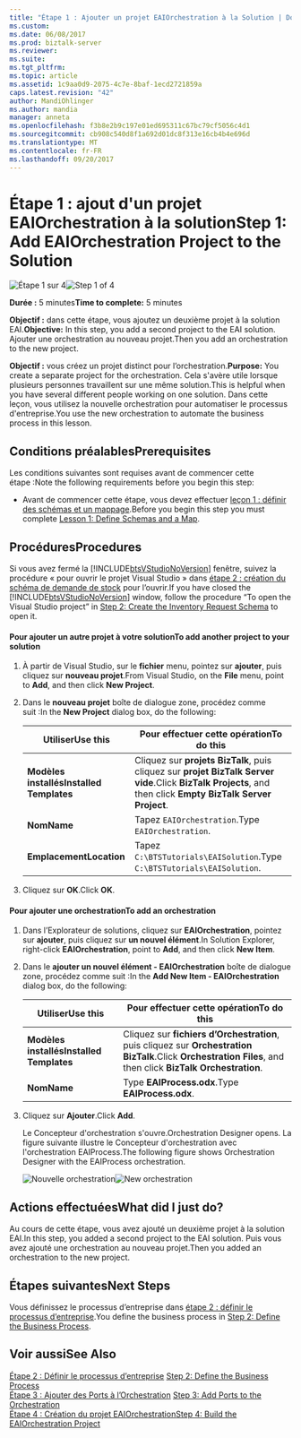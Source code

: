 ```yaml
---
title: "Étape 1 : Ajouter un projet EAIOrchestration à la Solution | Documents Microsoft"
ms.custom: 
ms.date: 06/08/2017
ms.prod: biztalk-server
ms.reviewer: 
ms.suite: 
ms.tgt_pltfrm: 
ms.topic: article
ms.assetid: 1c9aa0d9-2075-4c7e-8baf-1ecd2721859a
caps.latest.revision: "42"
author: MandiOhlinger
ms.author: mandia
manager: anneta
ms.openlocfilehash: f3b8e2b9c197e01ed695311c67bc79cf5056c4d1
ms.sourcegitcommit: cb908c540d8f1a692d01dc8f313e16cb4b4e696d
ms.translationtype: MT
ms.contentlocale: fr-FR
ms.lasthandoff: 09/20/2017
---
```

# <a name="step-1-add-eaiorchestration-project-to-the-solution"></a><span data-ttu-id="8b9ae-102">Étape 1 : ajout d'un projet EAIOrchestration à la solution</span><span class="sxs-lookup"><span data-stu-id="8b9ae-102">Step 1: Add EAIOrchestration Project to the Solution</span></span>
<span data-ttu-id="8b9ae-103">![Étape 1 sur 4](../adapters-and-accelerators/adapter-oracle-ebs/media/step-1of4.gif "Step_1of4")</span><span class="sxs-lookup"><span data-stu-id="8b9ae-103">![Step 1 of 4](../adapters-and-accelerators/adapter-oracle-ebs/media/step-1of4.gif "Step_1of4")</span></span>  
  
 <span data-ttu-id="8b9ae-104">**Durée :** 5 minutes</span><span class="sxs-lookup"><span data-stu-id="8b9ae-104">**Time to complete:** 5 minutes</span></span>  
  
 <span data-ttu-id="8b9ae-105">**Objectif :** dans cette étape, vous ajoutez un deuxième projet à la solution EAI.</span><span class="sxs-lookup"><span data-stu-id="8b9ae-105">**Objective:** In this step, you add a second project to the EAI solution.</span></span> <span data-ttu-id="8b9ae-106">Ajouter une orchestration au nouveau projet.</span><span class="sxs-lookup"><span data-stu-id="8b9ae-106">Then you add an orchestration to the new project.</span></span>  
  
 <span data-ttu-id="8b9ae-107">**Objectif :** vous créez un projet distinct pour l’orchestration.</span><span class="sxs-lookup"><span data-stu-id="8b9ae-107">**Purpose:** You create a separate project for the orchestration.</span></span> <span data-ttu-id="8b9ae-108">Cela s'avère utile lorsque plusieurs personnes travaillent sur une même solution.</span><span class="sxs-lookup"><span data-stu-id="8b9ae-108">This is helpful when you have several different people working on one solution.</span></span> <span data-ttu-id="8b9ae-109">Dans cette leçon, vous utilisez la nouvelle orchestration pour automatiser le processus d'entreprise.</span><span class="sxs-lookup"><span data-stu-id="8b9ae-109">You use the new orchestration to automate the business process in this lesson.</span></span>  
  
## <a name="prerequisites"></a><span data-ttu-id="8b9ae-110">Conditions préalables</span><span class="sxs-lookup"><span data-stu-id="8b9ae-110">Prerequisites</span></span>  
 <span data-ttu-id="8b9ae-111">Les conditions suivantes sont requises avant de commencer cette étape :</span><span class="sxs-lookup"><span data-stu-id="8b9ae-111">Note the following requirements before you begin this step:</span></span>  
  
-   <span data-ttu-id="8b9ae-112">Avant de commencer cette étape, vous devez effectuer [leçon 1 : définir des schémas et un mappage](../core/lesson-1-define-schemas-and-a-map.md).</span><span class="sxs-lookup"><span data-stu-id="8b9ae-112">Before you begin this step you must complete [Lesson 1: Define Schemas and a Map](../core/lesson-1-define-schemas-and-a-map.md).</span></span>  
  
## <a name="procedures"></a><span data-ttu-id="8b9ae-113">Procédures</span><span class="sxs-lookup"><span data-stu-id="8b9ae-113">Procedures</span></span>  
 <span data-ttu-id="8b9ae-114">Si vous avez fermé la [!INCLUDE[btsVStudioNoVersion](../includes/btsvstudionoversion-md.md)] fenêtre, suivez la procédure « pour ouvrir le projet Visual Studio » dans [étape 2 : création du schéma de demande de stock](../core/step-2-create-the-inventory-request-schema.md) pour l’ouvrir.</span><span class="sxs-lookup"><span data-stu-id="8b9ae-114">If you have closed the [!INCLUDE[btsVStudioNoVersion](../includes/btsvstudionoversion-md.md)] window, follow the procedure “To open the Visual Studio project” in [Step 2: Create the Inventory Request Schema](../core/step-2-create-the-inventory-request-schema.md) to open it.</span></span>  
  
#### <a name="to-add-another-project-to-your-solution"></a><span data-ttu-id="8b9ae-115">Pour ajouter un autre projet à votre solution</span><span class="sxs-lookup"><span data-stu-id="8b9ae-115">To add another project to your solution</span></span>  
  
1.  <span data-ttu-id="8b9ae-116">À partir de Visual Studio, sur le **fichier** menu, pointez sur **ajouter**, puis cliquez sur **nouveau projet**.</span><span class="sxs-lookup"><span data-stu-id="8b9ae-116">From Visual Studio, on the **File** menu, point to **Add**, and then click **New Project**.</span></span>  
  
2.  <span data-ttu-id="8b9ae-117">Dans le **nouveau projet** boîte de dialogue zone, procédez comme suit :</span><span class="sxs-lookup"><span data-stu-id="8b9ae-117">In the **New Project** dialog box, do the following:</span></span>  
  
    |<span data-ttu-id="8b9ae-118">Utiliser</span><span class="sxs-lookup"><span data-stu-id="8b9ae-118">Use this</span></span>|<span data-ttu-id="8b9ae-119">Pour effectuer cette opération</span><span class="sxs-lookup"><span data-stu-id="8b9ae-119">To do this</span></span>|  
    |--------------|----------------|  
    |<span data-ttu-id="8b9ae-120">**Modèles installés**</span><span class="sxs-lookup"><span data-stu-id="8b9ae-120">**Installed Templates**</span></span>|<span data-ttu-id="8b9ae-121">Cliquez sur **projets BizTalk**, puis cliquez sur **projet BizTalk Server vide**.</span><span class="sxs-lookup"><span data-stu-id="8b9ae-121">Click **BizTalk Projects**, and then click **Empty BizTalk Server Project**.</span></span>|  
    |<span data-ttu-id="8b9ae-122">**Nom**</span><span class="sxs-lookup"><span data-stu-id="8b9ae-122">**Name**</span></span>|<span data-ttu-id="8b9ae-123">Tapez `EAIOrchestration`.</span><span class="sxs-lookup"><span data-stu-id="8b9ae-123">Type `EAIOrchestration`.</span></span>|  
    |<span data-ttu-id="8b9ae-124">**Emplacement**</span><span class="sxs-lookup"><span data-stu-id="8b9ae-124">**Location**</span></span>|<span data-ttu-id="8b9ae-125">Tapez `C:\BTSTutorials\EAISolution`.</span><span class="sxs-lookup"><span data-stu-id="8b9ae-125">Type `C:\BTSTutorials\EAISolution`.</span></span>|  
  
3.  <span data-ttu-id="8b9ae-126">Cliquez sur **OK**.</span><span class="sxs-lookup"><span data-stu-id="8b9ae-126">Click **OK**.</span></span>  
  
#### <a name="to-add-an-orchestration"></a><span data-ttu-id="8b9ae-127">Pour ajouter une orchestration</span><span class="sxs-lookup"><span data-stu-id="8b9ae-127">To add an orchestration</span></span>  
  
1.  <span data-ttu-id="8b9ae-128">Dans l’Explorateur de solutions, cliquez sur **EAIOrchestration**, pointez sur **ajouter**, puis cliquez sur **un nouvel élément**.</span><span class="sxs-lookup"><span data-stu-id="8b9ae-128">In Solution Explorer, right-click **EAIOrchestration**, point to **Add**, and then click **New Item**.</span></span>  
  
2.  <span data-ttu-id="8b9ae-129">Dans le **ajouter un nouvel élément - EAIOrchestration** boîte de dialogue zone, procédez comme suit :</span><span class="sxs-lookup"><span data-stu-id="8b9ae-129">In the **Add New Item - EAIOrchestration** dialog box, do the following:</span></span>  
  
    |<span data-ttu-id="8b9ae-130">Utiliser</span><span class="sxs-lookup"><span data-stu-id="8b9ae-130">Use this</span></span>|<span data-ttu-id="8b9ae-131">Pour effectuer cette opération</span><span class="sxs-lookup"><span data-stu-id="8b9ae-131">To do this</span></span>|  
    |--------------|----------------|  
    |<span data-ttu-id="8b9ae-132">**Modèles installés**</span><span class="sxs-lookup"><span data-stu-id="8b9ae-132">**Installed Templates**</span></span>|<span data-ttu-id="8b9ae-133">Cliquez sur **fichiers d’Orchestration**, puis cliquez sur **Orchestration BizTalk**.</span><span class="sxs-lookup"><span data-stu-id="8b9ae-133">Click **Orchestration Files**, and then click **BizTalk Orchestration**.</span></span>|  
    |<span data-ttu-id="8b9ae-134">**Nom**</span><span class="sxs-lookup"><span data-stu-id="8b9ae-134">**Name**</span></span>|<span data-ttu-id="8b9ae-135">Type **EAIProcess.odx**.</span><span class="sxs-lookup"><span data-stu-id="8b9ae-135">Type **EAIProcess.odx**.</span></span>|  
  
3.  <span data-ttu-id="8b9ae-136">Cliquez sur **Ajouter**.</span><span class="sxs-lookup"><span data-stu-id="8b9ae-136">Click **Add**.</span></span>  
  
     <span data-ttu-id="8b9ae-137">Le Concepteur d'orchestration s'ouvre.</span><span class="sxs-lookup"><span data-stu-id="8b9ae-137">Orchestration Designer opens.</span></span> <span data-ttu-id="8b9ae-138">La figure suivante illustre le Concepteur d'orchestration avec l'orchestration EAIProcess.</span><span class="sxs-lookup"><span data-stu-id="8b9ae-138">The following figure shows Orchestration Designer with the EAIProcess orchestration.</span></span>  
  
     <span data-ttu-id="8b9ae-139">![Nouvelle orchestration](../core/media/tut1-eaiprocess.gif "Tut1_EAIProcess")</span><span class="sxs-lookup"><span data-stu-id="8b9ae-139">![New orchestration](../core/media/tut1-eaiprocess.gif "Tut1_EAIProcess")</span></span>  
  
## <a name="what-did-i-just-do"></a><span data-ttu-id="8b9ae-140">Actions effectuées</span><span class="sxs-lookup"><span data-stu-id="8b9ae-140">What did I just do?</span></span>  
 <span data-ttu-id="8b9ae-141">Au cours de cette étape, vous avez ajouté un deuxième projet à la solution EAI.</span><span class="sxs-lookup"><span data-stu-id="8b9ae-141">In this step, you added a second project to the EAI solution.</span></span> <span data-ttu-id="8b9ae-142">Puis vous avez ajouté une orchestration au nouveau projet.</span><span class="sxs-lookup"><span data-stu-id="8b9ae-142">Then you added an orchestration to the new project.</span></span>  
  
## <a name="next-steps"></a><span data-ttu-id="8b9ae-143">Étapes suivantes</span><span class="sxs-lookup"><span data-stu-id="8b9ae-143">Next Steps</span></span>  
 <span data-ttu-id="8b9ae-144">Vous définissez le processus d’entreprise dans [étape 2 : définir le processus d’entreprise](../core/step-2-define-the-business-process.md).</span><span class="sxs-lookup"><span data-stu-id="8b9ae-144">You define the business process in [Step 2: Define the Business Process](../core/step-2-define-the-business-process.md).</span></span>  
  
## <a name="see-also"></a><span data-ttu-id="8b9ae-145">Voir aussi</span><span class="sxs-lookup"><span data-stu-id="8b9ae-145">See Also</span></span>  
 <span data-ttu-id="8b9ae-146">[Étape 2 : Définir le processus d’entreprise](../core/step-2-define-the-business-process.md) </span><span class="sxs-lookup"><span data-stu-id="8b9ae-146">[Step 2: Define the Business Process](../core/step-2-define-the-business-process.md) </span></span>  
 <span data-ttu-id="8b9ae-147">[Étape 3 : Ajouter des Ports à l’Orchestration](../core/step-3-add-ports-to-the-orchestration.md) </span><span class="sxs-lookup"><span data-stu-id="8b9ae-147">[Step 3: Add Ports to the Orchestration](../core/step-3-add-ports-to-the-orchestration.md) </span></span>  
 [<span data-ttu-id="8b9ae-148">Étape 4 : Création du projet EAIOrchestration</span><span class="sxs-lookup"><span data-stu-id="8b9ae-148">Step 4: Build the EAIOrchestration Project</span></span>](../core/step-4-build-the-eaiorchestration-project.md)